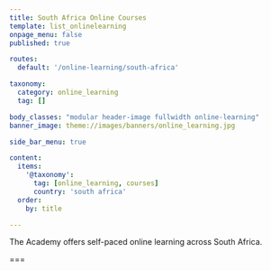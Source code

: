 ```yaml
---
title: South Africa Online Courses
template: list_onlinelearning
onpage_menu: false
published: true

routes:
  default: '/online-learning/south-africa'

taxonomy:
  category: online_learning
  tag: []

body_classes: "modular header-image fullwidth online-learning"
banner_image: theme://images/banners/online_learning.jpg

side_bar_menu: true

content:
  items:
    '@taxonomy':
      tag: [online_learning, courses]
      country: 'south africa'
  order:
    by: title

---
```


The Academy offers self-paced online learning across South Africa.

===
